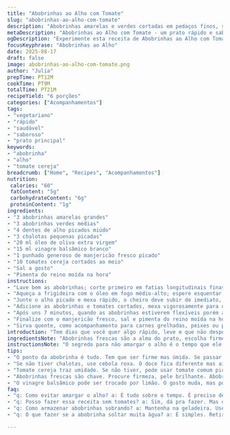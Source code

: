 ```yaml
---
title: "Abobrinhas ao Alho com Tomate"
slug: "abobrinhas-ao-alho-com-tomate"
description: "Abobrinhas amarelas e verdes cortadas em pedaços finos, salteadas com alho, cebolinha e um toque de manjericão fresco. Troquei parte do orégano por manjericão para um aroma diferente, troquei a cebola verde por chalotas que conferem um sabor mais adocicado, e adicionei tomate cereja para umidade e leve acidez. O preparo é rápido, o resultado tem textura crocante na medida e aquela fragrância que abre qualquer apetite."
metaDescription: "Abobrinhas ao Alho com Tomate - um prato rápido e saboroso; perfeito para acompanhar carnes ou como prato principal vegetariano."
ogDescription: "Experimente esta receita de Abobrinhas ao Alho com Tomate; leve, crocante e cheia de sabor para qualquer refeição."
focusKeyphrase: "Abobrinhas ao Alho"
date: 2025-08-17
draft: false
image: abobrinhas-ao-alho-com-tomate.png
author: "Julia"
prepTime: PT12M
cookTime: PT9M
totalTime: PT21M
recipeYield: "6 porções"
categories: ["Acompanhamentos"]
tags:
- "vegetariano"
- "rápido"
- "saudável"
- "saboroso"
- "prato principal"
keywords:
- "abobrinha"
- "alho"
- "tomate cereja"
breadcrumb: ["Home", "Recipes", "Acompanhamentos"]
nutrition: 
 calories: "60"
 fatContent: "5g"
 carbohydrateContent: "6g"
 proteinContent: "1g"
ingredients:
- "3 abobrinhas amarelas grandes"
- "3 abobrinhas verdes médias"
- "4 dentes de alho picados miúdo"
- "3 chalotas pequenas picadas"
- "20 ml óleo de oliva extra virgem"
- "15 ml vinagre balsâmico branco"
- "1 punhado generoso de manjericão fresco picado"
- "10 tomates cereja cortados ao meio"
- "Sal a gosto"
- "Pimenta do reino moída na hora"
instructions:
- "Lave bem as abobrinhas; corte primeiro em fatias longitudinais finas, depois em pedaços retos de aproximadamente 1 cm."
- "Aqueça a frigideira com o óleo em fogo médio-alto; espere esquentar, só aí coloque as chalotas — deixar dourar lentamente realça o sabor sem amargar."
- "Junte o alho picado e mexa rápido, o cheiro deve subir de imediato, cuidado para não queimar que fica amargo."
- "Adicione as abobrinhas e tomates cortados, mexa vigorosamente para que cozinha mais uniforme, mantenha o fogo alto para acelerar a selação, o barulho das verduras na panela dá a dica."
- "Após uns 7 minutos, quando as abobrinhas estiverem flexíveis porém ainda firmes — aquele estalo leve ao cortar, acrescente o vinagre balsâmico, que vai ajudar a destacar o sabor dos tomates e apagar qualquer amargor."
- "Finalize com o manjericão fresco, sal e pimenta do reino moída na hora. Faça o teste: uma mordida ainda crocante, suculenta, com aroma fresco."
- "Sirva quente, como acompanhamento para carnes grelhadas, peixes ou prato vegetariano robusto. Dica importante: se as abobrinhas largarem muita água, escorra um pouco antes de adicionar a última etapa para não ficar aguado."
introduction: "Tem dias que você quer algo rápido, leve e que não desperdice o frescor da horta. Essa adaptação de abobrinhas ao alho foi o meu achado para quando quero sabor e praticidade. A textura precisa estar exata — macia, mas com aquele toque crocante. O segredo está no controle do tempo e no fogo intenso, para selar sem cozinhar demais. Adicionar o vinagre em fim de cozimento cria um contraste que muda tudo, quase como magia, sem falar do perfume que invade a cozinha. É um jeito de trazer o verão para dentro da panela em minutos, perfeito para acompanhar uma carne suculenta ou até numa refeição vegetariana cheia de personalidade."
ingredientsNote: "Abobrinhas frescas são a alma do prato, escolha firmes e com pele brilhante, sem manchas. A troca das cebolas verdes por chalotas traz uma doçura que suaviza o alho. Tomates cereja substituem a acidez do orégano, além de dar um toque visual atraente e umidade natural. O vinagre balsâmico branco equilibra harmoniosamente e evita o escurecimento que o comum causaria. No lugar do óleo de oliva, pode usar óleo de abacate para sabor neutro e mais saudável. Temperos são essenciais: sal do mar em flocos e pimenta moída na hora garantem os ajustes finais precisos."
instructionsNote: "O segredo para não amargar o alho é o tempo que ele fica na frigideira — deve soltar aroma intenso, mas não queimar. Chalotas merecem dourar mais suavemente para liberarem seu açúcar natural. O barulho das abobrinhas na panela é uma pista para o ponto: quando para de chiar, o líquido já evaporou o suficiente. Mantenha o fogo alto mas com atenção constante para não passar do ponto. O toque do vinagre de balsâmico branco deve acontecer quase no fim para preservar as notas delicadas. Se a panela soltar muita água, retire um pouco antes de finalizar com ervas frescas. Cozinhar é visualizar e sentir o momento certo, não só medir tempo."
tips:
- "O ponto da abobrinha é tudo. Tem que ser firme mas úmida. Se passar do ponto, fica mole. Controle o tempo e o calor. Barulho é seu aliado. Quando para de chiar, atenção."
- "Se não tiver chalotas, use cebola roxa. O doce fica diferente mas ainda vale. Cortar bem fininho ajuda a cozinhar mais rápido, assim não amarga. Mistura de aromas na panela também é importante."
- "Tomate cereja traz umidade. Se não tiver, pode usar tomate comum picado. Mas eles precisam ser bem maduros. Eles ajudam na acidez que o prato precisa."
- "Abobrinhas frescas são chave. Procure firmeza, pele brilhante. Abobrinha com manchas não é boa. Se soltar água demais, escorra antes de finalizar. Senão, tudo vira sopa."
- "O vinagre balsâmico pode ser trocado por limão. O gosto muda, mas pode ser bom. Importante colocar no final, pra preservar o sabor. Se tiver ervas secas, use. Não fica igual, mas dá pra fazer."
faq:
- "q: Como evitar amargar o alho? a: É tudo sobre o tempo. É preciso deixar dourar, mas não passar do ponto. Assim, solta todo aroma, mas não queima. Se queimar, você perde."
- "q: Posso fazer essa receita sem tomates? a: Sim, dá pra fazer. Mas os tomates trazem acidez e umidade. A textura fica seca. Mas se não tiver, pode adicionar um pouco de água no final."
- "q: Como armazenar abobrinhas sobrando? a: Mantenha na geladeira. Use um recipiente fechado. Elas precisam de umidade. Não congele. Fica muito mole depois."
- "q: O que fazer se a abobrinha soltar muita água? a: É simples. Retire um pouco da água antes de adicionar o manjericão. Senão, o sabor fica diluído. Precisamos daquele crocante."

---
```

